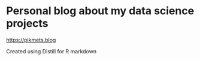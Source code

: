 # Personal blog about my data science projects

https://pikmets.blog

Created using Distill for R markdown
